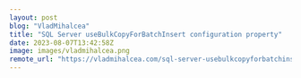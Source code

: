 ```yaml
---
layout: post
blog: "VladMihalcea"
title: "SQL Server useBulkCopyForBatchInsert configuration property"
date: 2023-08-07T13:42:58Z
image: images/vladmihalcea.png
remote_url: "https://vladmihalcea.com/sql-server-usebulkcopyforbatchinsert/"
---
```

